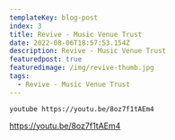 ```yaml
---
templateKey: blog-post
index: 3
title: Revive - Music Venue Trust
date: 2022-08-06T18:57:53.154Z
description: Revive - Music Venue Trust
featuredpost: true
featuredimage: /img/revive-thumb.jpg
tags:
  - Revive - Music Venue Trust
---
```

`youtube https://youtu.be/8oz7f1tAEm4`

https://youtu.be/8oz7f1tAEm4
